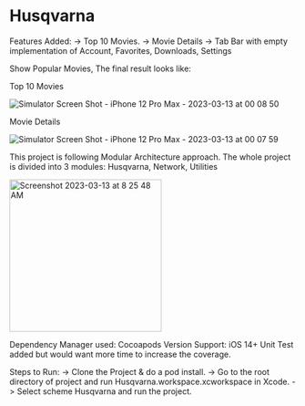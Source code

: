 # Husqvarna

Features Added:
 -> Top 10 Movies.
 -> Movie Details
 -> Tab Bar with empty implementation of Account, Favorites, Downloads, Settings

Show Popular Movies, The final result looks like:

Top 10 Movies

![Simulator Screen Shot - iPhone 12 Pro Max - 2023-03-13 at 00 08 50](https://user-images.githubusercontent.com/102992701/224597952-eef0f489-090c-454f-8c19-5d7af94f4482.png)

Movie Details

![Simulator Screen Shot - iPhone 12 Pro Max - 2023-03-13 at 00 07 59](https://user-images.githubusercontent.com/102992701/224598044-1e639b93-1c44-48d6-bb86-b15494a60e29.png) 


This project is following Modular Architecture approach. The whole project is divided into 3 modules:
Husqvarna, Network, Utilities

<img width="267" alt="Screenshot 2023-03-13 at 8 25 48 AM" src="https://user-images.githubusercontent.com/102992701/224597872-a0a4feb1-5a55-497a-b1f2-bcd4fd3446a4.png">

Dependency Manager used: Cocoapods
Version Support: iOS 14+
Unit Test added but would want more time to increase the coverage.

Steps to Run:
-> Clone the Project & do a pod install.
-> Go to the root directory of project and run Husqvarna.workspace.xcworkspace in Xcode.
-> Select scheme Husqvarna and run the project.

